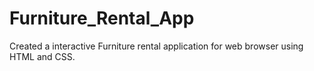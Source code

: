 # Furniture_Rental_App
Created a interactive Furniture rental application for web browser using HTML and CSS.
